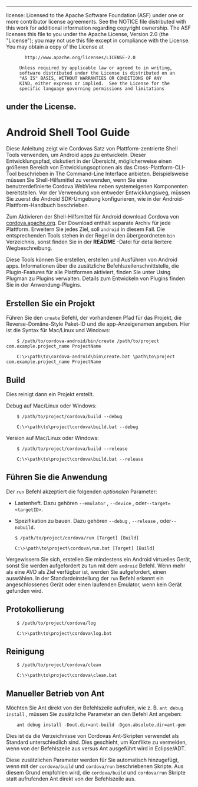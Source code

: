 * * *

license: Licensed to the Apache Software Foundation (ASF) under one or more contributor license agreements. See the NOTICE file distributed with this work for additional information regarding copyright ownership. The ASF licenses this file to you under the Apache License, Version 2.0 (the "License"); you may not use this file except in compliance with the License. You may obtain a copy of the License at

           http://www.apache.org/licenses/LICENSE-2.0
    
         Unless required by applicable law or agreed to in writing,
         software distributed under the License is distributed on an
         "AS IS" BASIS, WITHOUT WARRANTIES OR CONDITIONS OF ANY
         KIND, either express or implied.  See the License for the
         specific language governing permissions and limitations
    

## under the License.

# Android Shell Tool Guide

Diese Anleitung zeigt wie Cordovas Satz von Plattform-zentrierte Shell Tools verwenden, um Android apps zu entwickeln. Dieser Entwicklungspfad, diskutiert in der Übersicht, möglicherweise einen größeren Bereich von Entwicklungsoptionen als das Cross-Plattform-CLI-Tool beschrieben in The Command-Line Interface anbieten. Beispielsweise müssen Sie Shell-Hilfsmittel zu verwenden, wenn Sie eine benutzerdefinierte Cordova WebView neben systemeigenen Komponenten bereitstellen. Vor der Verwendung von entweder Entwicklungsweg, müssen Sie zuerst die Android SDK-Umgebung konfigurieren, wie in der Android-Plattform-Handbuch beschrieben.

Zum Aktivieren der Shell-Hilfsmittel für Android download Cordova von [cordova.apache.org][1]. Der Download enthält separate Archiv für jede Plattform. Erweitern Sie jedes Ziel, soll `android` in diesem Fall. Die entsprechenden Tools stehen in der Regel in den übergeordneten `bin` Verzeichnis, sonst finden Sie in der **README** -Datei für detailliertere Wegbeschreibung.

 [1]: http://cordova.apache.org

Diese Tools können Sie erstellen, erstellen und Ausführen von Android apps. Informationen über die zusätzliche Befehlszeilenschnittstelle, die Plugin-Features für alle Plattformen aktiviert, finden Sie unter Using Plugman zu Plugins verwalten. Details zum Entwickeln von Plugins finden Sie in der Anwendung-Plugins.

## Erstellen Sie ein Projekt

Führen Sie den `create` Befehl, der vorhandenen Pfad für das Projekt, die Reverse-Domäne-Style Paket-ID und die app-Anzeigenamen angeben. Hier ist die Syntax für Mac/Linux und Windows:

        $ /path/to/cordova-android/bin/create /path/to/project com.example.project_name ProjectName
    
        C:\>\path\to\cordova-android\bin\create.bat \path\to\project com.example.project_name ProjectName
    

## Build

Dies reinigt dann ein Projekt erstellt.

Debug auf Mac/Linux oder Windows:

        $ /path/to/project/cordova/build --debug
    
        C:\>\path\to\project\cordova\build.bat --debug
    

Version auf Mac/Linux oder Windows:

        $ /path/to/project/cordova/build --release
    
        C:\>\path\to\project\cordova\build.bat --release
    

## Führen Sie die Anwendung

Der `run` Befehl akzeptiert die folgenden *optionalen* Parameter:

*   Lastenheft. Dazu gehören `--emulator` , `--device` , oder`--target=<targetID>`.

*   Spezifikation zu bauen. Dazu gehören `--debug` , `--release` , oder`--nobuild`.
    
        $ /path/to/project/cordova/run [Target] [Build]
        
        C:\>\path\to\project\cordova\run.bat [Target] [Build]
        

Vergewissern Sie sich, erstellen Sie mindestens ein Android virtuelles Gerät, sonst Sie werden aufgefordert zu tun mit dem `android` Befehl. Wenn mehr als eine AVD als Ziel verfügbar ist, werden Sie aufgefordert, einen auswählen. In der Standardeinstellung der `run` Befehl erkennt ein angeschlossenes Gerät oder einen laufenden Emulator, wenn kein Gerät gefunden wird.

## Protokollierung

        $ /path/to/project/cordova/log
    
        C:\>\path\to\project\cordova\log.bat
    

## Reinigung

        $ /path/to/project/cordova/clean
    
        C:\>\path\to\project\cordova\clean.bat
    

## Manueller Betrieb von Ant

Möchten Sie Ant direkt von der Befehlszeile aufrufen, wie z. B. `ant debug install` , müssen Sie zusätzliche Parameter an den Befehl Ant angeben:

        ant debug install -Dout.dir=ant-build -Dgen.absolute.dir=ant-gen
    

Dies ist da die Verzeichnisse von Cordovas Ant-Skripten verwendet als Standard unterschiedlich sind. Dies geschieht, um Konflikte zu vermeiden, wenn von der Befehlszeile aus versus Ant ausgeführt wird in Eclipse/ADT.

Diese zusätzlichen Parameter werden für Sie automatisch hinzugefügt, wenn mit der `cordova/build` und `cordova/run` beschriebenen Skripte. Aus diesem Grund empfohlen wird, die `cordova/build` und `cordova/run` Skripte statt aufrufenden Ant direkt von der Befehlszeile aus.